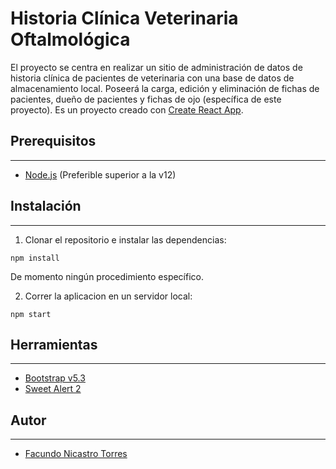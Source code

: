 # Historia Clínica Veterinaria Oftalmológica

El proyecto se centra en realizar un sitio de administración de datos de historia clínica de pacientes de veterinaria con una base de datos de almacenamiento local. 
Poseerá la carga, edición y eliminación de fichas de pacientes, dueño de pacientes y fichas de ojo (específica de este proyecto).
Es un proyecto creado con [Create React App](https://create-react-app.dev/docs/getting-started/).
## Prerequisitos
---
- [Node.js](https://nodejs.org/) (Preferible superior a la v12)

## Instalación
---
1. Clonar el repositorio e instalar las dependencias:
```
npm install
```
De momento ningún procedimiento específico.

2. Correr la aplicacion en un servidor local: 

```
npm start
```
## Herramientas
---
- [Bootstrap v5.3](https://getbootstrap.com)
- [Sweet Alert 2](https://sweetalert2.github.io)

## Autor
---
- [Facundo Nicastro Torres](https://github.com/FNicastroTorresDev)
